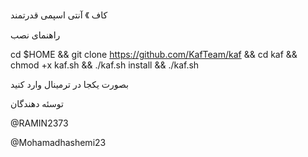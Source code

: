 کاف 》 آنتی اسپمی قدرتمند

راهنمای نصب

cd $HOME && git clone https://github.com/KafTeam/kaf && cd kaf && chmod +x kaf.sh && ./kaf.sh install && ./kaf.sh

بصورت یکجا در ترمینال وارد کنید










توسئه دهندگان

@RAMIN2373

@Mohamadhashemi23
